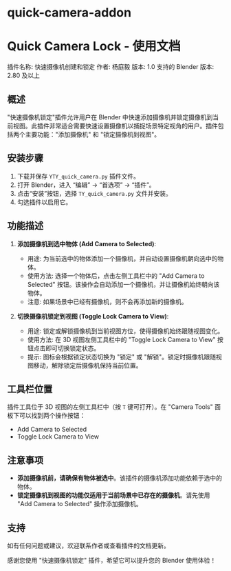 # quick-camera-addon

Quick Camera Lock - 使用文档
=================================

插件名称: 快速摄像机创建和锁定
作者: 杨庭毅
版本: 1.0
支持的 Blender 版本: 2.80 及以上

概述
------
"快速摄像机锁定"插件允许用户在 Blender 中快速添加摄像机并锁定摄像机到当前视图。此插件非常适合需要快速设置摄像机以捕捉场景特定视角的用户。插件包括两个主要功能："添加摄像机" 和 "锁定摄像机到视图"。

安装步骤
------
1. 下载并保存 `YTY_quick_camera.py` 插件文件。
2. 打开 Blender，进入 “编辑” -> “首选项” -> “插件”。
3. 点击“安装”按钮，选择 `TY_quick_camera.py` 文件并安装。
4. 勾选插件以启用它。

功能描述
------

1. **添加摄像机到选中物体 (Add Camera to Selected)**:
   - 用途: 为当前选中的物体添加一个摄像机，并自动设置摄像机朝向选中的物体。
   - 使用方法: 选择一个物体后，点击左侧工具栏中的 "Add Camera to Selected" 按钮。该操作会自动添加一个摄像机，并让摄像机始终朝向该物体。
   - 注意: 如果场景中已经有摄像机，则不会再添加新的摄像机。

2. **切换摄像机锁定到视图 (Toggle Lock Camera to View)**:
   - 用途: 锁定或解锁摄像机到当前视图方位，使得摄像机始终跟随视图变化。
   - 使用方法: 在 3D 视图左侧工具栏中的 "Toggle Lock Camera to View" 按钮点击即可切换锁定状态。
   - 提示: 图标会根据锁定状态切换为 "锁定" 或 "解锁"。锁定时摄像机跟随视图移动，解除锁定后摄像机保持当前位置。

工具栏位置
------
插件工具位于 3D 视图的左侧工具栏中（按 `T` 键可打开）。在 "Camera Tools" 面板下可以找到两个操作按钮：
- Add Camera to Selected
- Toggle Lock Camera to View

注意事项
------
- **添加摄像机前，请确保有物体被选中**。该插件的摄像机添加功能依赖于选中的物体。
- **锁定摄像机到视图的功能仅适用于当前场景中已存在的摄像机**。请先使用 "Add Camera to Selected" 操作添加摄像机。

支持
------
如有任何问题或建议，欢迎联系作者或查看插件的文档更新。

感谢您使用 "快速摄像机锁定" 插件，希望它可以提升您的 Blender 使用体验！
